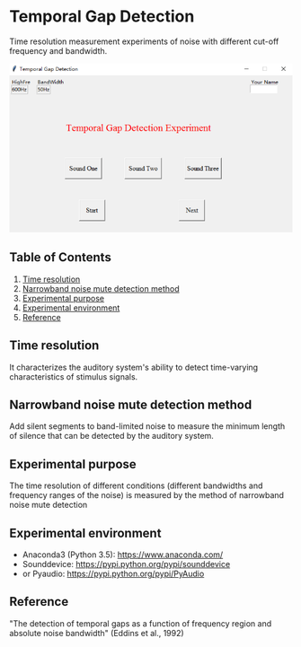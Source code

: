 # Temporal Gap Detection
Time resolution measurement experiments of noise with different cut-off frequency and bandwidth.

![](/UI.png)

## Table of Contents
1. [Time resolution](#time-resolution)
2. [Narrowband noise mute detection method](#narrowband-noise-mute-detection-method)
3. [Experimental purpose](#experimental-purpose)
4. [Experimental environment](#experimental-environment)
5. [Reference](#reference)

## Time resolution
It characterizes the auditory system's ability to detect time-varying characteristics of stimulus signals.

## Narrowband noise mute detection method
Add silent segments to band-limited noise to measure the minimum length of silence that can be detected by the auditory system.

## Experimental purpose
The time resolution of different conditions (different bandwidths and frequency ranges of the noise) is measured by the method of narrowband noise mute detection

## Experimental environment
* Anaconda3 (Python 3.5): https://www.anaconda.com/
* Sounddevice: https://pypi.python.org/pypi/sounddevice
* or Pyaudio: https://pypi.python.org/pypi/PyAudio

## Reference
"The detection of temporal gaps as a function of frequency region and absolute noise bandwidth" (Eddins et al., 1992)
